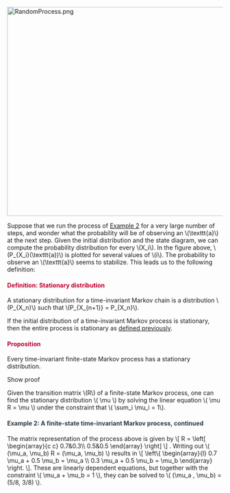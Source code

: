 <p><img src="https://canvas.uva.nl/courses/2205/files/413835/preview?verifier=d8BwJdQOyZ4E7qED9VJvB2wvo3vjyweCdjfteTkB" alt="RandomProcess.png" width="600" height="488" data-api-endpoint="https://canvas.uva.nl/api/v1/courses/2205/files/413835" data-api-returntype="File"></p>
<p>Suppose that we run the process of <a href="https://canvas.uva.nl/courses/2205/pages/markov-process-time-invariance-finite-state-transition-matrix#example2" data-api-endpoint="https://canvas.uva.nl/api/v1/courses/2205/pages/markov-process-time-invariance-finite-state-transition-matrix%23example2" data-api-returntype="Page">Example 2</a> for a very large number of steps, and wonder what the probability will be of observing an \(\texttt{a}\) at the next step. Given the initial distribution and the state diagram, we can compute the probability distribution for every \(X_i\). In the figure above, \(P_{X_i}(\texttt{a})\) is plotted for several values of \(i\). The probability to observe an \(\texttt{a}\) seems to stabilize. This leads us to the following definition:</p>
<div class="content-box pad-box-mini border border-trbl border-round">
<h4 style="color: #bc0031;"><strong>Definition: Stationary distribution</strong></h4>
A stationary distribution for a time-invariant Markov chain is a distribution \(P_{X_n}\) such that \(P_{X_{n+1}} = P_{X_n}\).</div>
<p>If the initial distribution of a time-invariant Markov process is stationary, then the entire process is stationary as <a title="Stationary Process" href="https://canvas.uva.nl/courses/2205/pages/stationary-process" data-api-endpoint="https://canvas.uva.nl/api/v1/courses/2205/pages/stationary-process" data-api-returntype="Page">defined previously</a>.</p>
<div class="content-box pad-box-mini border border-trbl border-round">
<h4 style="color: #bc0031;"><strong>Proposition</strong></h4>
Every time-invariant finite-state Markov process has a stationary distribution.
<p><span class="element_toggler" role="button" aria-controls="group12" aria-label="Toggler" aria-expanded="false"><span class="Button">Show proof</span></span></p>
<div id="group12" style="display: none;">
<div class="content-box">Let \(k:= |\mathcal{X}|\). The \(k \times k\) transition matrix \(R\) with entries \(R_{ij} = P_{X_{n+1}|X_n}(j|i)\) is a <a href="https://en.wikipedia.org/wiki/Stochastic_matrix">stochastic matrix</a>, as for every row \(i\), the sum over columns is \(\sum_{j=1}^k R_{ij} = 1\). We are interested in finding a vector \(v \in \mathbb{R}_{\geq 0}^k\) such that \(\|v\| = 1\) and \(R^Tv = v\). This vector then represents the stationary distribution. Clearly, a possible eigenvector for \(R\) is the all-1 vector \(w=(1,\ldots,1)^T\) because \(R w = w\) by definition of a stochastic matrix. Hence, 1 is an eigenvalue of \(R\). As \(R\) and \(R^T\) <a href="https://math.stackexchange.com/questions/123923/a-matrix-and-its-transpose-have-the-same-set-of-eigenvalues/123927">have the same eigenvalues</a>, 1 is also an eigenvalue of \(R^T\); let \(v \in \mathbb{R}^k\) be the corresponding eigenvector such that \(R^T v = v\). If all coordinates of \(v\) are non-negative, one can verify that we have found a stationary distribution by renormalizing \(v / \sum_{i=1}^k v_i\). Otherwise, let us write \(v = v^+ - v^-\) with \(v^+,v^- \in \mathbb{R}_{\geq 0}^k\), where we put all positive coordinates of \( v \) in \(v^+\) and all negative coordinates of \( v \) in \(v^-\).  Note that \(R^T v^+ - R^T v^- = R^T (v^+ - v^-) = R^T v = v = v^+ - v^-\). As all entries of \(R^T, v^+\) and \(v^-\) are positive, equality must hold for both the positive and negative parts: \(R^T v^+ = v^+\) and \(R^T v^- = v^-\). As either \(v^+ \neq 0^k\) or \(v^- \neq 0^k\) (otherwise \(v = 0^k\), which cannot be the case for an eigenvector), renormalizing that non-zero vector as above yields the stationary distribution.</div>
</div>
</div>
<p>Given the transition matrix \(R\) of a finite-state Markov process, one can find the stationary distribution \( \mu \) by solving the linear equation \( \mu R = \mu \) under the constraint that \( \sum_i \mu_i = 1\).</p>
<div class="content-box pad-box-mini border border-trbl border-round">
<h4 id="example2" style="color: #2d3b45;"><strong>Example 2: A finite-state time-invariant Markov process, continued</strong></h4>
The matrix representation of the process above is given by \[ R = \left[ \begin{array}{c c} 0.7&amp;0.3\\ 0.5&amp;0.5 \end{array} \right] \] . Writing out \( (\mu_a, \mu_b) R = (\mu_a, \mu_b) \) results in \[ \left\{ \begin{array}{l} 0.7 \mu_a + 0.5 \mu_b = \mu_a \\ 0.3 \mu_a + 0.5 \mu_b = \mu_b \end{array} \right. \]. These are linearly dependent equations, but together with the constraint \( \mu_a + \mu_b = 1 \), they can be solved to \( (\mu_a , \mu_b) = (5/8, 3/8) \).</div>